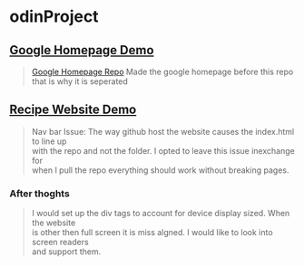 # odinProject

## [Google Homepage Demo](https://emilshigin.github.io/google-homepage/)
>[Google Homepage Repo](https://github.com/emilshigin/google-homepage)
>Made the google homepage before this repo that is why it is seperated

## [Recipe Website Demo](https://emilshigin.github.io/odinProject/odin-recipes/)
>Nav bar Issue: The way github host the website causes the index.html to line up\
>with the repo and not the folder. I opted to leave this issue inexchange for\
>when I pull the repo everything should work without breaking pages.

### After thoghts
> I would set up the div tags to account for device display sized. When the website\
> is other then full screen it is miss algned. I would like to look into screen readers\
> and support them. 
